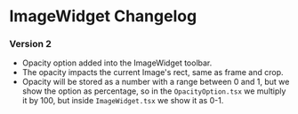 # ImageWidget Changelog

### Version 2

- Opacity option added into the ImageWidget toolbar.
- The opacity impacts the current Image's rect, same as frame and crop.
- Opacity will be stored as a number with a range between 0 and 1, but we show the option as percentage, so in the `OpacityOption.tsx` we multiply it by 100, but inside `ImageWidget.tsx` we show it as 0-1.


